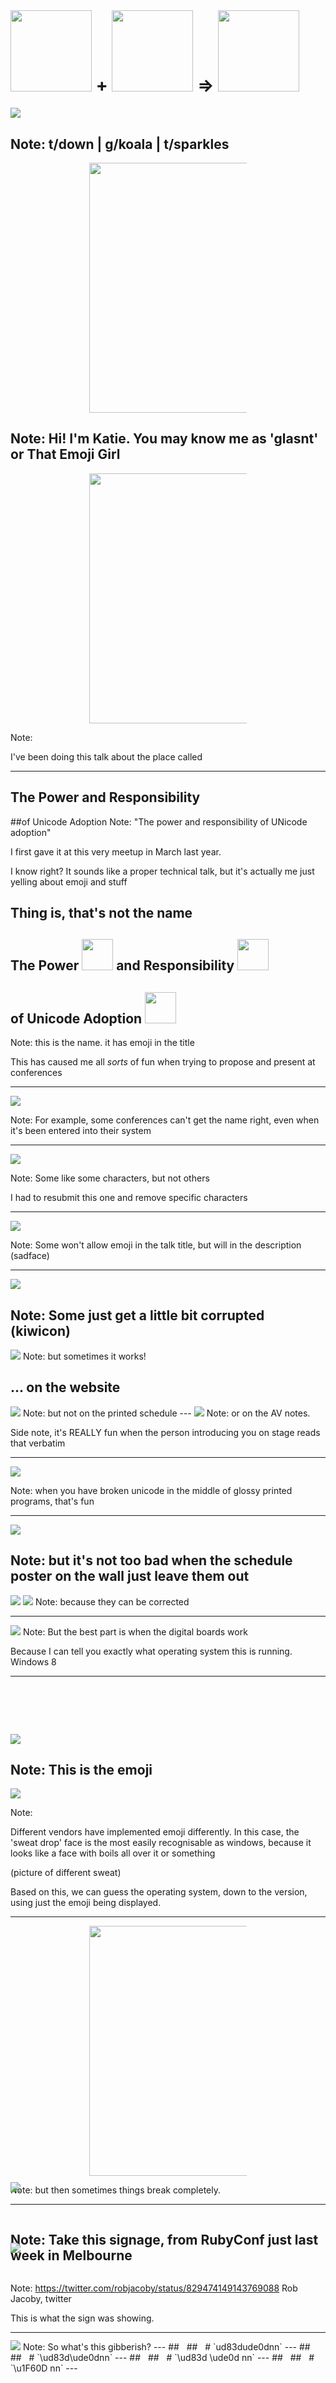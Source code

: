 # &nbsp;
# <img style="width: 130px; margin-bottom: 0px" src="pictures/t/lockkey.svg"> + <img style="width: 130px; margin-bottom: 0px" src="pictures/t/imp.svg"> => <img style="width: 130px; margin-bottom: 0px" src="pictures/t/boom.svg"> <!-- .slide: class="center" -->


 <img src="pictures/footer.svg" />

Note: t/down | g/koala | t/sparkles
---

 <div style='width: 50%; margin: 0 auto;'><p align='center'><img height='400px' src='pictures/g/wave.svg'></p></div> <!-- .slide: class="center" -->

Note: Hi! I'm Katie. You may know me as 'glasnt' or That Emoji Girl
---

 <div style='width: 50%; margin: 0 auto;'><p align='center'><img height='400px' src='pictures/t/megaphone.svg'></p></div> <!-- .slide: class="center" -->
Note: 

I've been doing this talk about the place called

---
## The Power and Responsibility <!-- .slide: class="center" -->
##of Unicode Adoption <!-- .slide: class="center" -->
Note: 
"The power and responsibility of UNicode adoption"

I first gave it at this very meetup in March last year.

I know right? It sounds like a proper technical talk, but it's actually me just yelling about emoji and stuff

Thing is, that's not the name
---

## The Power <img style="margin-bottom: 0px" src="pictures/o/bolt.svg" width="50px"> and Responsibility <img style="margin-bottom: 0px" width="50px" src="pictures/g/sweat.svg"> <!-- .slide: class="center" -->
## of Unicode Adoption <img style="margin-bottom: 0px" width="50px" src="pictures/t/sparkles.svg"> <!-- .slide: class="center" -->

Note: this is the name. it has emoji in the title

This has caused me all *sorts* of fun when trying to propose and present at conferences

---

 <img src="pictures/djangoconeu_accept.png" />

Note: For example, some conferences can't get the name right, even when it's been entered into their system

---

 <img src="pictures/easychair.png" />

Note: Some like some characters, but not others

I had to resubmit this one and remove specific characters



---
 <img src="pictures/oscon_talk.png" />

Note: Some won't allow emoji in the talk title, but will in the description (sadface)

---

 <img src="pictures/kiwicon_cfp.png" />

Note: Some just get a little bit corrupted (kiwicon)
---
 <img src="pictures/pyconau_schedule_list.png" />
Note: but sometimes it works!

... on the website
---
 <img src="pictures/pcau_2.jpg" />
Note: but not on the printed schedule
---

 <img src="pictures/pcau_3.jpg" />
Note: or on the AV notes.

Side note, it's REALLY fun when the person introducing you on stage reads that verbatim

---

 <img src="pictures/djeu_5.jpg" />

Note: when you have broken unicode in the middle of glossy printed programs, that's fun

---

 <img src="pictures/djeu_1.jpg" />

Note: but it's not too bad when the schedule poster on the wall just leave them out
---

 <img src="pictures/djeu_1.jpg" />
 <img src="pictures/djeu_2.jpg" />
Note: because they can be corrected

---

 <img src="pictures/pcau_1.jpg" />
Note: But the best part is when the digital boards work

Because I can tell you exactly what operating system this is running. Windows 8

---
# &nbsp;
 <img src="pictures/ms_sweat.png" />

Note: This is the emoji
---
 <img src="pictures/sweat_versions.png" />

Note: 

Different vendors have implemented emoji differently. In this case, the 'sweat drop' face is the most easily recognisable as windows, because it looks like a face with boils all over it or something

(picture of different sweat)

Based on this, we can guess the operating system, down to the version, using just the emoji being displayed.

---

 <div style='width: 50%; margin: 0 auto;'><p align='center'><img height='400px' src='pictures/g/sweat.svg'></p></div> <!-- .slide: class="center" -->

Note: but then sometimes things break completely.

---


 <img src="pictures/mcec_large.png" style="margin-top: -50px" />

Note: Take this signage, from RubyConf just last week in Melbourne
---
 <img src="pictures/mcec.png" style="margin-top: -50px" />

Note: https://twitter.com/robjacoby/status/829474149143769088
Rob Jacoby, twitter

This is what the sign was showing.

---
 <img src="pictures/mcec_a.png" style="margin-top: -50px" />
Note: So what's this gibberish?
---
## &nbsp;
## &nbsp;
# `ud83dude0dnn`
---
## &nbsp;
## &nbsp;
# `\ud83d\ude0dnn`
---
## &nbsp;
## &nbsp;
# `\ud83d \ude0d nn`
---
## &nbsp;
## &nbsp;
# `\u1F60D nn`
---

## &nbsp;
## &nbsp;
# <img src="pictures/g/hearts.png" style="width: 90px; margin-bottom: 0px"> `nn`
---

 <img src="pictures/speaker_tweet.png" style="margin-top: -50px" />
Note: Thanks Rob
---

 <div style='width: 50%; margin: 0 auto;'><p align='center'><img height='400px' src='pictures/e/thinking.svg'></p></div> <!-- .slide: class="center" -->

Note: 


But this is a hacker conf, that's not that interesting

What if we could hack with emoji.

Is it possible?

Well, it depends on your definition of hacking, and emoji



---

 <img src="pictures/not_emoji.png" />

Note: 
These are not emoji

So if, for example, you were to say download an executable claiming to give you an emoji pack for your favourite chat client, that's not hacking. That's you downloading a random executable and getting what's coming to you

What's also not hacking, well, technically, is a Denial of Service attack that was recently fixed by apple.
---

 <div style='width: 100%; margin: 0 auto;'><p align='center'><img height='266px' src='pictures/space.svg'><img height='266px' src='pictures/mobile.png'><img height='266px' src='pictures/space.svg'></p></div> <!-- .slide: class="center" -->

---
 <div style='width: 50%; margin: 0 auto;'><p align='center'><img height='400px' src='pictures/t/rainbow_flag.svg'></p></div> <!-- .slide: class="center" -->
Note: Who is familiar with the Pride Flag emoji that was just added?
---

 <div style='width: 100%; margin: 0 auto;'><p align='center'><img height='266px' src='pictures/t/whiteflag.svg'><img height='266px' src='pictures/zwj.svg'><img height='266px' src='pictures/t/rainbow.svg'></p></div> <!-- .slide: class="center" -->
Note: it's comprised of two existing emoji, the white flag and the rainbow, but with a special character

a Zero Width joiner, between them

You don't normally see this because in your flag picker, you see the end result.

However 

---
 <div style='width: 100%; margin: 0 auto;'><p align='center'><img height='266px' src='pictures/t/whiteflag.svg'><img height='266px' src='pictures/0.svg'><img height='266px' src='pictures/t/rainbow.svg'></p></div> <!-- .slide: class="center" -->

<span class="bfoot" style="bottom: -280px"><a href="http://thehackernews.com/2017/01/crash-iphone-emoji.html">You Can Crash Anyone's iPhone or iPad With A Simple Emoji Text Message (2017)</a></span>
Note: There was a bug where if you sent the two emoji with a number between them, the device would get really confused, and not know what to do
---

 <img src="pictures/iphonecrash.jpeg" />

<span class="bfoot"><a href="https://www.kazoosoft.eu/wp-content/uploads/2015/05/Iphone6Bug2015.jpeg">jazoosoft.eu</a></span>
Note: so it would crash

this isn't the firts time a bug like this has happened
---
 <img src="pictures/effectivepower.jpg" />

<span class="bfoot"><a href="http://s.wsj.net/public/resources/images/BN-IP966_IMESSA_G_20150527143121.jpg">wsj.net</a></span>

Note: This has happened before in what's known as the effective power bug
---


<pre style="font-size: 60px"><code>
effective. 
Power 
لُلُصّبُلُلصّبُررً ॣ ॣh ॣ ॣ
冗 
</code></pre> 
<span class="bfoot" style="bottom: -250px"><a href="https://www.youtube.com/watch?v=hJLMSllzoLA">The Effective Power Bug (2015)</a></span>
Note: how this worked is that the words 'effective power' had no meaning, but the text after it, that's displaying weirdly here, would set it off

When this text appeared in a notification popup, the truncation of that message would happen part way in the stuff on the third line, and the phone would get confused and restart

but that's not hacking.
---

 <div style='width: 50%; margin: 0 auto;'><p align='center'><img height='400px' src='pictures/web.svg'></p></div> <!-- .slide: class="center" -->


---

<img style="margin-top: 100px" src="pictures/o/spoon.ws.svg" height="300px">
---
 <div style='width: 100%; margin: 0 auto;'><p align='center'><img height='114px' src='pictures/g/R.svg'><img height='114px' src='pictures/g/F.svg'><img height='114px' src='pictures/g/C.svg'><img height='114px' src='pictures/e/3.svg'><img height='114px' src='pictures/e/4.svg'><img height='114px' src='pictures/e/9.svg'><img height='114px' src='pictures/e/2.svg'></p></div> <!-- .slide: class="center" -->
---
 <div style='width: 100%; margin: 0 auto;'><p align='center'><img height='160px' src='pictures/space.svg'><img height='160px' src='pictures/space.svg'><img height='160px' src='pictures/o/spoon.svg'><img height='160px' src='pictures/space.svg'><img height='160px' src='pictures/space.svg'></p></div> <!-- .slide: class="center" -->
### `http://xn--9q9h.ws`
Note: that's the domain, but the path...
---

# `?utf8=✓` <!-- .slide: class="center" -->
---
### `google.com`<img src="pictures/t/padlock.svg" style="margin-bottom: 0; width: 60px">`/test/عربي.امارات` <!-- .slide: class="center" -->
<span class="bfoot" style="bottom: -280px"><a href="http://www.rafayhackingarticles.net/2016/08/google-chrome-firefox-address-bar.html">Google Chrome, Firefox Address Bar Spoofing Vulnerability</a></span>

Note: RTL
---
###`عربي.امارات/google.com`<img src="pictures/t/padlock.svg" style="margin-bottom: 0; width: 60px">`/test` <!-- .slide: class="center" -->
<span class="bfoot" style="bottom: -280px"><a href="http://www.rafayhackingarticles.net/2016/08/google-chrome-firefox-address-bar.html">Google Chrome, Firefox Address Bar Spoofing Vulnerability</a></span>
---
 <div style='width: 100%; margin: 0 auto;'><p align='center'><img height='400px' src='pictures/t/world.svg'><img height='400px' src='pictures/t/fire.svg'></p></div> <!-- .slide: class="center" -->

<span class="bfoot" style="bottom: -80px"><a href="https://poststatus.com/the-trojan-emoji/">Anatomy of a Critical Security Bug</a></span>
Note: What is hacking is this wonderful incident I found involving mysql, not-strict tables, and wordpress

With literally a bug that could set the world on fire

---

## `STRICT_ALL_TABLES` <!-- .slide: class="center" -->

Note: This could have all been avoided if STRICT TABLES had been enabled for wordpress

Wordpress core used some of the ... more interesting features of mysql, so they couldn't enable this, and this is why everthing was a fire

---

 <div style='width: 100%; margin: 0 auto;'><p align='center'><img height='266px' src='pictures/space.svg'><img height='266px' src='pictures/g/slightly7.png'><img height='266px' src='pictures/space.svg'></p></div> <!-- .slide: class="center" -->


Note: This character could break everything.
---

 <div style='width: 100%; margin: 0 auto;'><p align='center'><img height='266px' src='pictures/space.svg'><img height='266px' src='pictures/g/smiling1.png'><img height='266px' src='pictures/space.svg'></p></div> <!-- .slide: class="center" -->

Note: But not this one.

---
 <div style='width: 100%; margin: 0 auto;'><p align='center'><img height='400px' src='pictures/g/smiling1.png'><img height='400px' src='pictures/g/slightly7.png'></p></div> <!-- .slide: class="center" -->
## &nbsp;

Note: YOu see, these are two different smiles
---
 <div style='width: 100%; margin: 0 auto;'><p align='center'><img height='400px' src='pictures/g/smiling1.png'><img height='400px' src='pictures/g/slightly7.png'></p></div> <!-- .slide: class="center" -->
## &nbsp; &nbsp; `U+263A`&nbsp; &nbsp; &nbsp; &nbsp; &nbsp; &nbsp; `U+1F642`

Note: one dates back to Unicode 1.1, in 1991, and the latter is a newer emoji.

Hence why the one of the left has a smaller unicode code point
---
 <div style='width: 100%; margin: 0 auto;'><p align='center'><img height='400px' src='pictures/g/smiling1.png'><img height='400px' src='pictures/g/slightly7.png'></p></div> <!-- .slide: class="center" -->
## &nbsp; &nbsp; `E2·98·BA` &nbsp; &nbsp; `F0·9F·98·8A`
Note: 
The emoji the right uses four bytes

And there's a small issue in mysql when strict tables is turned off. If you try and insert an emoji it'll... truncate.

---

## `<q cite="Smile` <img src="pictures/g/slightly7.png" style="width: 50px; margin-bottom: 0px;">`">` <!-- .slide: class="center" -->
## `Be Happy</q>`

Note: So, say if you have a Wordpress blog that allows comments, and citations, and you have something like this, which would pass javascript validation because it's a complete tag

But because Mysql...
---

## `<q cite="Smile` &nbsp;&nbsp; &nbsp; &nbsp; <span style="color: white">.</span> <!-- .slide: class="center" -->
## &nbsp;

Note: It'd drop about here
---

## `script src="hax.ohno">` <!-- .slide: class="center" -->

Note: which means that if your NEXT comment happens to be something like this

because that's not a script tag, there's no opening angle bracket

---
## `<q cite="Smile` <!-- .slide: class="center" -->
## `...` <!-- .slide: class="center" -->
## `script src="hax.ohno">` <!-- .slide: class="center" -->
Note: you'd end up with a very large quote tag, that had a script attribute

sad trombone.

---

 <div style='width: 50%; margin: 0 auto;'><p align='center'><img height='400px' src='pictures/t/boom.svg'></p></div> <!-- .slide: class="center" -->

---

# `CVE-2015-3438` <!-- .slide: class="center" -->
Note: So that's CVE 2015 3 4 3 8

It's been patched as of WordPress 4.2, so please PATCH YOUR THINGS
Wordpress 4.2 introduced emoji natively into the system... and also removed a small issue with it breaking everything

but you get new emoji! you should update your things!
---
# MySQL <!-- .slide: class="center" -->
## `STRICT_ALL_TABLES` <!-- .slide: class="center" -->
Note: also, make sure you enable strict tables, because yowsa.

---

 <div style='width: 50%; margin: 0 auto;'><p align='center'><img height='400px' src='pictures/t/imp.svg'></p></div> <!-- .slide: class="center" -->

Note: this probably isn't the only thing out there, but it's something to watch out for



---
 <div style='width: 50%; margin: 0 auto;'><p align='center'><img height='400px' src='pictures/g/claps.svg'></p></div> <!-- .slide: class="center" -->

### glasnt.com/talks